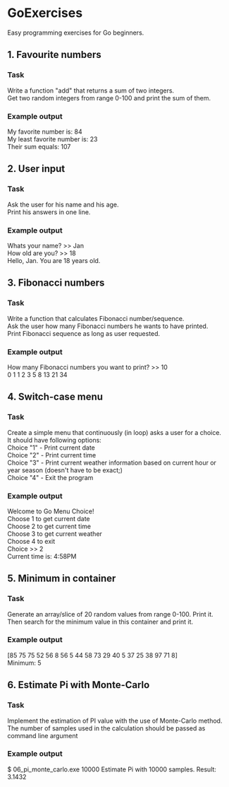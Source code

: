 # GoExercises

Easy programming exercises for Go beginners.

## 1. Favourite numbers
### Task
Write a function "add" that returns a sum of two integers.  
Get two random integers from range 0-100 and print the sum of them.
### Example output
My favorite number is: 84  
My least favorite number is: 23  
Their sum equals: 107  

## 2. User input
### Task
Ask the user for his name and his age.  
Print his answers in one line.
### Example output
Whats your name? >> Jan  
How old are you? >> 18  
Hello, Jan. You are 18 years old.

## 3. Fibonacci numbers
### Task
Write a function that calculates Fibonacci number/sequence.  
Ask the user how many Fibonacci numbers he wants to have printed.  
Print Fibonacci sequence as long as user requested.  
### Example output
How many Fibonacci numbers you want to print? >> 10  
0 1 1 2 3 5 8 13 21 34  

## 4. Switch-case menu
### Task
Create a simple menu that continuously (in loop) asks a user for a choice.  
It should have following options:  
Choice "1" - Print current date  
Choice "2" - Print current time  
Choice "3" - Print current weather information based on current hour or year season (doesn't have to be exact;)  
Choice "4" - Exit the program  
### Example output
Welcome to Go Menu Choice!  
Choose 1 to get current date  
Choose 2 to get current time  
Choose 3 to get current weather  
Choose 4 to exit  
Choice >> 2  
Current time is:  4:58PM  

## 5. Minimum in container
### Task
Generate an array/slice of 20 random values from range 0-100. Print it.  
Then search for the minimum value in this container and print it.  
### Example output
[85 75 75 52 56 8 56 5 44 58 73 29 40 5 37 25 38 97 71 8]  
Minimum:  5  

## 6. Estimate Pi with Monte-Carlo
### Task
Implement the estimation of PI value with the use of Monte-Carlo method.  
The number of samples used in the calculation should be passed as command line argument
### Example output
$ 06_pi_monte_carlo.exe 10000
Estimate Pi with  10000  samples.
Result:  3.1432



